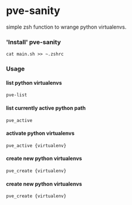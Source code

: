 # pve-sanity
simple zsh function to wrange python virtualenvs.

### 'Install' pve-sanity
`cat main.sh >> ~.zshrc`

### Usage

#### list python virtualenvs
`pve-list`

#### list currently active python path
`pve_active`

#### activate python virtualenvs
`pve_active {virtualenv}`

#### create new python virtualenvs
`pve_create {virtualenv}`

#### create new python virtualenvs
`pve_create {virtualenv}`

 

